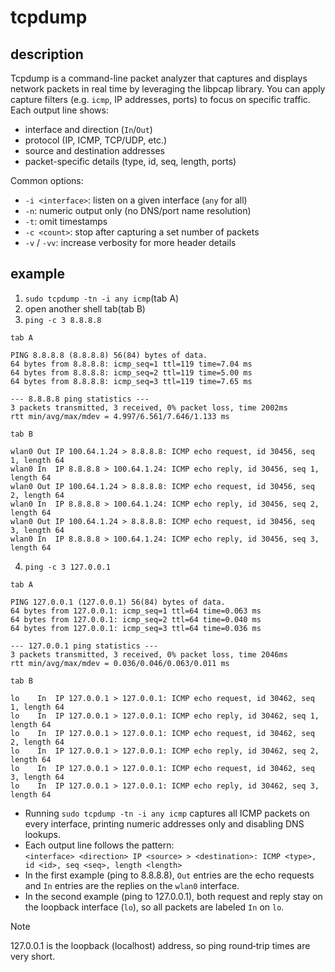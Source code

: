 # tcpdump

## description

Tcpdump is a command-line packet analyzer that captures and displays network packets in real time by leveraging the libpcap library. You can apply capture filters (e.g. `icmp`, IP addresses, ports) to focus on specific traffic. Each output line shows:
- interface and direction (`In`/`Out`)
- protocol (IP, ICMP, TCP/UDP, etc.)
- source and destination addresses
- packet-specific details (type, id, seq, length, ports)

Common options:
- `-i <interface>`: listen on a given interface (`any` for all)
- `-n`: numeric output only (no DNS/port name resolution)
- `-t`: omit timestamps
- `-c <count>`: stop after capturing a set number of packets
- `-v` / `-vv`: increase verbosity for more header details

## example
1. `sudo tcpdump -tn -i any icmp`(tab A)
2. open another shell tab(tab B)
3. `ping -c 3 8.8.8.8`

`tab A`
```
PING 8.8.8.8 (8.8.8.8) 56(84) bytes of data.
64 bytes from 8.8.8.8: icmp_seq=1 ttl=119 time=7.04 ms
64 bytes from 8.8.8.8: icmp_seq=2 ttl=119 time=5.00 ms
64 bytes from 8.8.8.8: icmp_seq=3 ttl=119 time=7.65 ms

--- 8.8.8.8 ping statistics ---
3 packets transmitted, 3 received, 0% packet loss, time 2002ms
rtt min/avg/max/mdev = 4.997/6.561/7.646/1.133 ms
```

`tab B`
```
wlan0 Out IP 100.64.1.24 > 8.8.8.8: ICMP echo request, id 30456, seq 1, length 64
wlan0 In  IP 8.8.8.8 > 100.64.1.24: ICMP echo reply, id 30456, seq 1, length 64
wlan0 Out IP 100.64.1.24 > 8.8.8.8: ICMP echo request, id 30456, seq 2, length 64
wlan0 In  IP 8.8.8.8 > 100.64.1.24: ICMP echo reply, id 30456, seq 2, length 64
wlan0 Out IP 100.64.1.24 > 8.8.8.8: ICMP echo request, id 30456, seq 3, length 64
wlan0 In  IP 8.8.8.8 > 100.64.1.24: ICMP echo reply, id 30456, seq 3, length 64
```

4. `ping -c 3 127.0.0.1`

`tab A`
```
PING 127.0.0.1 (127.0.0.1) 56(84) bytes of data.
64 bytes from 127.0.0.1: icmp_seq=1 ttl=64 time=0.063 ms
64 bytes from 127.0.0.1: icmp_seq=2 ttl=64 time=0.040 ms
64 bytes from 127.0.0.1: icmp_seq=3 ttl=64 time=0.036 ms

--- 127.0.0.1 ping statistics ---
3 packets transmitted, 3 received, 0% packet loss, time 2046ms
rtt min/avg/max/mdev = 0.036/0.046/0.063/0.011 ms
```

`tab B`
```
lo    In  IP 127.0.0.1 > 127.0.0.1: ICMP echo request, id 30462, seq 1, length 64
lo    In  IP 127.0.0.1 > 127.0.0.1: ICMP echo reply, id 30462, seq 1, length 64
lo    In  IP 127.0.0.1 > 127.0.0.1: ICMP echo request, id 30462, seq 2, length 64
lo    In  IP 127.0.0.1 > 127.0.0.1: ICMP echo reply, id 30462, seq 2, length 64
lo    In  IP 127.0.0.1 > 127.0.0.1: ICMP echo request, id 30462, seq 3, length 64
lo    In  IP 127.0.0.1 > 127.0.0.1: ICMP echo reply, id 30462, seq 3, length 64
```

- Running `sudo tcpdump -tn -i any icmp` captures all ICMP packets on every interface, printing numeric addresses only and disabling DNS lookups.
- Each output line follows the pattern:  
  `<interface> <direction> IP <source> > <destination>: ICMP <type>, id <id>, seq <seq>, length <length>`
- In the first example (ping to 8.8.8.8), `Out` entries are the echo requests and `In` entries are the replies on the `wlan0` interface.
- In the second example (ping to 127.0.0.1), both request and reply stay on the loopback interface (`lo`), so all packets are labeled `In` on `lo`.

> [!NOTE]  
> 127.0.0.1 is the loopback (localhost) address, so ping round‑trip times are very short.
